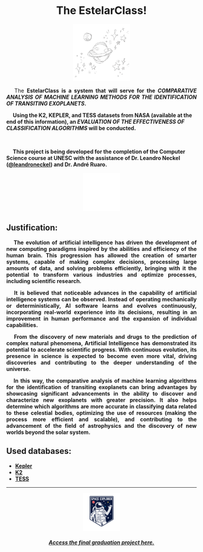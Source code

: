 <h1 align="center"> The EstelarClass! </h1>

<p align="center"><img src="./img/planet.gif" width="150px" height="150px"/></p>

<p align="justify"> &emsp; The <b>EstelarClass<b/> is a system that will serve for the <b><i>COMPARATIVE ANALYSIS OF MACHINE LEARNING METHODS FOR THE IDENTIFICATION OF TRANSITING EXOPLANETS</i></b>.

<br/>

 &emsp; Using the K2, KEPLER, and TESS datasets from NASA (available at the end of this information), an <b><i>EVALUATION OF THE EFFECTIVENESS OF CLASSIFICATION ALGORITHMS</b></i> will be conducted.</p>

 <br/>

 &emsp; This project is being developed for the completion of the Computer Science course at UNESC with the assistance of Dr. Leandro Neckel ([@leandroneckel](https://github.com/leandroneckel)) and Dr. André Ruaro.

<p align="center"><img src="./img/space.gif" width="100px" height="100px"/></p>

<h2>Justification:</h2>


<p align="justify">  &emsp; The evolution of artificial intelligence has driven the development of new computing paradigms inspired by the abilities and efficiency of the human brain. 
  This progression has allowed the creation of smarter systems, capable of making complex decisions, processing large amounts of data, and solving problems efficiently, 
  bringing with it the potential to transform various industries and optimize processes, including scientific research.</p>

<p align="justify">  &emsp; It is believed that noticeable advances in the capability of artificial intelligence systems can be observed. Instead of operating mechanically or deterministically, 
  AI software learns and evolves continuously, incorporating real-world experience into its decisions, resulting in an improvement in human performance and the expansion of individual capabilities.</p>

<p align="justify">  &emsp; From the discovery of new materials and drugs to the prediction of complex natural phenomena, Artificial Intelligence has demonstrated its potential to accelerate scientific progress. 
  With continuous evolution, its presence in science is expected to become even more vital, driving discoveries and contributing to the deeper understanding of the universe.</p>

<p align="justify">  &emsp; In this way, the comparative analysis of machine learning algorithms for the identification of transiting exoplanets can bring advantages by showcasing 
  significant advancements in the ability to discover and characterize new exoplanets with greater precision. It also helps determine which algorithms are more 
  accurate in classifying data related to these celestial bodies, optimizing the use of resources (making the process more efficient and scalable), 
  and contributing to the advancement of the field of astrophysics and the discovery of new worlds beyond the solar system.</p>

<h2> Used databases:</h2>

<ul>
  <li><a href="https://exoplanetarchive.ipac.caltech.edu/cgi-bin/TblView/nph-tblView?app=ExoTbls&config=cumulative"> Kepler </a></li>
  <li><a href="https://exoplanetarchive.ipac.caltech.edu/cgi-bin/TblView/nph-tblView?app=ExoTbls&config=k2pandc"> K2 </a></li>
  <li><a href="https://exoplanetarchive.ipac.caltech.edu/cgi-bin/TblView/nph-tblView?app=ExoTbls&config=TOI"> TESS </a></li>
</ul>
<hr/>
<p align="center"><img src="./img/explorer.gif" width="100px" height="100px"/></p>
<h5 align="center"><a href="https://drive.google.com/file/d/1OyUQXRMwHV8GIHvFLEzkz4e8cc29dLni/view?usp=sharing"> Access the final graduation project here. </a></h5>
